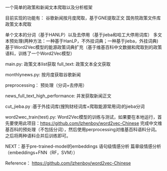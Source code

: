 一个简单的政策和新闻文本爬取以及分析框架

目前实现的功能有：
谷歌新闻按月度爬取，基于GNE提取正文
国务院政策文件库政策文本爬取

单个文本的分词（基于HANLP）以及去停用（基于jieba和哈工大停用词库）
多文本预处理(两种方法：一种基于HanLP，不外挂词典；一种基于jieba，外挂词典)
基于Word2Vec模型的能源政策词典扩充（基于维基百科中文数据和爬取到的政策语料，训练了一个Word2Vec模型）

main.py: 政策文本list获取
full_text: 政策文本全文获取

monthlynews.py: 按月度获取谷歌新闻

preprocessing： 预处理（分词+去停用）

news_full_text_high_performance:  并发获取新闻正文

cut_jieba.py :基于外挂词库(搜狗财经词库+爬取能源常用词)的jieba分词 

word2wec_train(test).py: Word2Vec模型的训练与测试，如果要在本地运行，首先要使用此项目：https://github.com/lzhenboy/word2vec-Chinese
完成中文维基百科的预处理（不包括分词），然后使用perprocessing对维基百科语料分词。之后将两种语料合并后训练即可。

NEXT：基于pre-trained-model的embeddings
      语句级情感分析
      篇章级情感分析（embeddings+FNN（RF，SVM））


Reference：
https://github.com/lzhenboy/word2vec-Chinese


